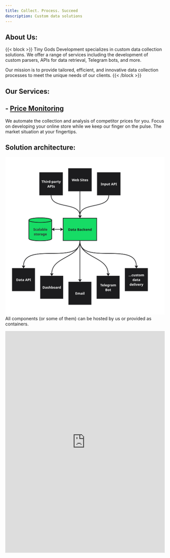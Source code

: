 ```yaml
---
title: Collect. Process. Succeed
description: Custom data solutions
---
```




## About Us:

{{< block >}}
Tiny Gods Development specializes in custom data collection solutions. We offer a range of services including the development of custom parsers, APIs for data retrieval, Telegram bots, and more.

Our mission is to provide tailored, efficient, and innovative data collection processes to meet the unique needs of our clients.
{{< /block >}}

## Our Services:

## - [Price Monitoring](/price-monitoring/)
We automate the collection and analysis of competitor prices for you. Focus on developing your online store while we keep our finger on the pulse. The market situation at your fingertips.

## Solution architecture:
![Solution architecture](/images/SA-en.jpg)
All components (or some of them) can be hosted by us or provided as containers. 

<iframe class="airtable-embed" src="https://airtable.com/embed/appnzmRUtyRqKiKbK/pag16Kca2u6AjOXiT/form" frameborder="0" onmousewheel="" width="100%" height="700" style="background: transparent; border: 0px solid #ccc;"></iframe>
